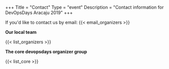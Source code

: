 +++
Title = "Contact"
Type = "event"
Description = "Contact information for DevOpsDays Aracaju 2019"
+++

If you'd like to contact us by email: {{< email_organizers >}}

**Our local team**

{{< list_organizers >}}

**The core devopsdays organizer group**

{{< list_core >}}
